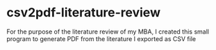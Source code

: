 # csv2pdf-literature-review
For the purpose of the literature review of my MBA, I created this small program to generate PDF from the literature I exported as CSV file

